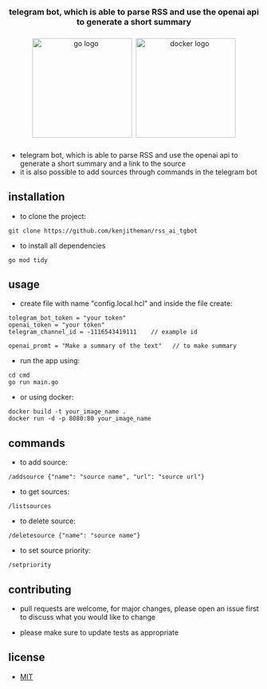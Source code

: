 <h3 align="center">telegram bot, which is able to parse RSS and use the openai api to generate a short summary</h3>

###

<div align="center">
  <img src="https://cdn.jsdelivr.net/gh/devicons/devicon/icons/go/go-original.svg" height="200" alt="go logo"  />
  <img width="" />
  <img src="https://cdn.jsdelivr.net/gh/devicons/devicon/icons/docker/docker-original.svg" height="200" alt="docker logo"  />
</div>

###

- telegram bot, which is able to parse RSS and use the openai api to generate a short summary and a link to the source
- it is also possible to add sources through commands in the telegram bot

## installation

- to clone the project:
  
```
git clone https://github.com/kenjitheman/rss_ai_tgbot 
```

- to install all dependencies

```
go mod tidy
```

## usage

- create file with name "config.local.hcl" and inside the file create:

```
tolegram_bot_token = "your token"
openai_token = "your token"
telegram_channel_id = -1116543419111    // example id

openai_promt = "Make a summary of the text"   // to make summary
```

- run the app using:

```
cd cmd
go run main.go
```
- or using docker:

```
docker build -t your_image_name .
docker run -d -p 8080:80 your_image_name
```

## commands

- to add source:

```
/addsource {"name": "source name", "url": "source url"}
```

- to get sources:

```
/listsources
```

- to delete source:

```
/deletesource {"name": "source name"}
```

- to set source priority:

```
/setpriority 
```

## contributing

- pull requests are welcome, for major changes, please open an issue first
to discuss what you would like to change

- please make sure to update tests as appropriate

## license

- [MIT](https://choosealicense.com/licenses/mit/)
